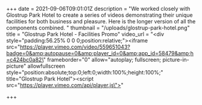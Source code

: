 +++
date = 2021-09-06T09:01:01Z
description = "We worked closely with Glostrup Park Hotel to create a series of videos demonstrating their unique facilities for both business and pleasure. Here is the longer version of all the components combined. "
thumbnail = "/uploads/glostrup-park-hotel.png"
title = "Glostrup Park Hotel - Facilities Promo"
video_url = "<div style=\"padding:56.25% 0 0 0;position:relative;\"><iframe src=\"https://player.vimeo.com/video/559651043?badge=0&amp;autopause=0&amp;player_id=0&amp;app_id=58479&amp;h=c424bc0a82\" frameborder=\"0\" allow=\"autoplay; fullscreen; picture-in-picture\" allowfullscreen style=\"position:absolute;top:0;left:0;width:100%;height:100%;\" title=\"Glostrup Park Hotel\"></iframe></div><script src=\"https://player.vimeo.com/api/player.js\"></script>"

+++
